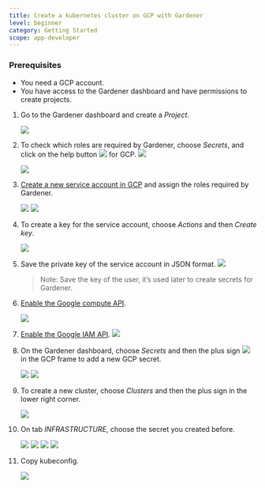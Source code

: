 ```yaml
---
title: Create a kubernetes cluster on GCP with Gardener
level: beginner
category: Getting Started
scope: app-developer
---
```


### Prerequisites

-   You need a GCP account.
-   You have access to the Gardener dashboard and have permissions to create projects.

1. Go to the Gardener dashboard and create a *Project*.

    <img src="images/new_gardener_project.jpg">


2. To check which roles are required by Gardener, choose *Secrets*, and click on the help button <img src="images/help_icon.jpg"> for GCP.
    <img src="images/gardenergcpsecret1.jpg">

    <img src="images/gardenergcpsecret2.jpg">

3. [Create a new service account in GCP](https://console.cloud.google.com/iam-admin/serviceaccounts) and assign the roles required by Gardener.

    <img src="images/gcpcreateserviceaccount0.jpg">

    <img src="images/gcpcreateserviceaccount1.jpg">

4. To create a key for the service account, choose *Actions* and then *Create key*.

    <img src="images/gcpcreatekey.jpg">

5. Save the private key of the service account in JSON format.
    <img src="images/gcpdownloadkey.jpg">

    > Note: Save the key of the user, it’s used later to create secrets for Gardener.

6. [Enable the Google compute API](https://console.developers.google.com/apis/library/compute.googleapis.com).

    <img src="images/gcpcomputeengineapi.jpg">


7. [Enable the Google IAM API](https://console.developers.google.com/apis/api/iam.googleapis.com/overview).
    <img src="images/gcpiamapi.jpg">

8. On the Gardener dashboard, choose *Secrets* and then the plus sign <img src="images/plus_icon.jpg"> in the GCP frame to add a new GCP secret.

    <img src="images/gardenergcpsecret01.jpg">

    <img src="images/gardeneraddgcpsecret.jpg">


9.  To create a new cluster, choose *Clusters* and then the plus sign in the lower right corner.

    <img src="images/new_cluster.jpg">

10. On tab *INFRASTRUCTURE*, choose the secret you created before. 


    <img src="images/gcpcreatecluster1.jpg">

    <img src="images/gcpcreatecluster2.jpg">

    <img src="images/create_cluster4.jpg">

    <img src="images/gcpcreatecluster3.jpg">


11. Copy kubeconfig.

    <img src="images/copy_kubeconfig.jpg">
